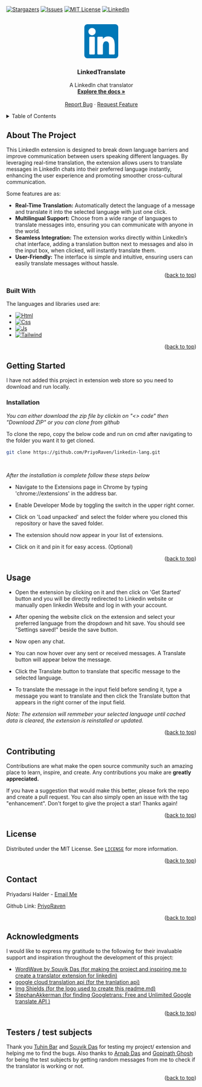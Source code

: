 <a id="readme-top"></a>

<!-- links -->

[![Stargazers][stars-shield]][stars-url]
[![Issues][issues-shield]][issues-url]
[![MIT License][license-shield]][license-url]
[![LinkedIn][linkedin-shield]][linkedin-url]

<!-- PROJECT LOGO and top part -->
<br />
<div align="center">
  <a href="https://github.com/PriyoRaven/linkedin-lang">
    <img src="images/mainimg.png" alt="Logo" width="90" height="90">
  </a>

  <h3 align="center">LinkedTranslate</h3>

  <p align="center">
    A LinkedIn chat translator
    <br />
    <a href="https://github.com/PriyoRaven/linkedin-lang"><strong>Explore the docs »</strong></a>
    <br />
    <br />
    <a href="https://github.com/PriyoRaven/linkedin-lang/issues">Report Bug</a>
    ·
    <a href="https://github.com/PriyoRaven/linkedin-lang/issues">Request Feature</a>
  </p>
</div>

<!-- TABLE OF CONTENTS -->
<details>
  <summary>Table of Contents</summary>
  <ol>
    <li>
      <a href="#about-the-project">About The Project</a>
      <ul>
        <li><a href="#built-with">Built With</a></li>
      </ul>
    </li>
    <li>
      <a href="#getting-started">Getting Started</a>
      <ul>
        <li><a href="#installation">Installation</a></li>
      </ul>
    </li>
    <li><a href="#usage">Usage</a></li>
    <li><a href="#contributing">Contributing</a></li>
    <li><a href="#license">License</a></li>
    <li><a href="#contact">Contact</a></li>
    <li><a href="#acknowledgments">Acknowledgments</a></li>
  </ol>
</details>

<!-- ABOUT THE PROJECT -->

## About The Project

This LinkedIn extension is designed to break down language barriers and improve communication between users speaking different languages. By leveraging real-time translation, the extension allows users to translate messages in LinkedIn chats into their preferred language instantly, enhancing the user experience and promoting smoother cross-cultural communication.

Some features are as:

- **Real-Time Translation:** Automatically detect the language of a message and translate it into the selected language with just one click.
- **Multilingual Support:** Choose from a wide range of languages to translate messages into, ensuring you can communicate with anyone in the world.
- **Seamless Integration:** The extension works directly within LinkedIn’s chat interface, adding a translation button next to messages and also in the input box, when clicked, will instantly translate them.
- **User-Friendly:** The interface is simple and intuitive, ensuring users can easily translate messages without hassle.
<p align="right">(<a href="#readme-top">back to top</a>)</p>

### Built With

The languages and libraries used are:

- [![Html][Html]][Html-url]
- [![Css][Css]][Css-url]
- [![Js][Js]][Js-url]
- [![Tailwind][Tailwind]][Tailwind-url]

<p align="right">(<a href="#readme-top">back to top</a>)</p>

<!-- GETTING STARTED -->

## Getting Started

I have not added this project in extension web store so you need to download and run locally.

### Installation

_You can either download the zip file by clickin on "<> code" then "Download ZIP" or you can clone from github_

To clone the repo, copy the below code and run on cmd after navigating to the folder you want it to get cloned.

```sh
git clone https://github.com/PriyoRaven/linkedin-lang.git
```

   <br>

_After the installation is complete follow these steps below_

- Navigate to the Extensions page in Chrome by typing 'chrome://extensions' in the address bar.

- Enable Developer Mode by toggling the switch in the upper right corner.

- Click on 'Load unpacked' and select the folder where you cloned this repository or have the saved folder.

- The extension should now appear in your list of extensions.

- Click on it and pin it for easy access. (Optional)

<p align="right">(<a href="#readme-top">back to top</a>)</p>

<!-- USAGE EXAMPLES -->

## Usage

- Open the extension by clicking on it and then click on 'Get Started' button and you will be directly redirected to Linkedin website or manually open linkedin Website and log in with your account.

- After opening the website click on the extension and select your preferred language from the dropdown and hit save. You should see "Settings saved!" beside the save button.

- Now open any chat.

- You can now hover over any sent or received messages. A Translate button will appear below the message.

- Click the Translate button to translate that specific message to the selected language.

- To translate the message in the input field before sending it, type a message you want to translate and then click the Translate button that appears in the right corner of the input field.

_Note: The extension will remmeber your selected language until cached data is cleared, the extension is reinstalled or updated._

<p align="right">(<a href="#readme-top">back to top</a>)</p>

<!-- CONTRIBUTING -->

## Contributing

Contributions are what make the open source community such an amazing place to learn, inspire, and create. Any contributions you make are **greatly appreciated.**

If you have a suggestion that would make this better, please fork the repo and create a pull request. You can also simply open an issue with the tag "enhancement". Don't forget to give the project a star! Thanks again!

<p align="right">(<a href="#readme-top">back to top</a>)</p>

<!-- LICENSE -->

## License

Distributed under the MIT License. See [`LICENSE`](https://github.com/PriyoRaven/linkedin-lang/blob/main/LICENSE) for more information.

<p align="right">(<a href="#readme-top">back to top</a>)</p>

<!-- CONTACT -->

## Contact

Priyadarsi Halder - [Email Me](mailto:priyadarsi02@gmail.com)

Github Link: [PriyoRaven](https://github.com/PriyoRaven)

<p align="right">(<a href="#readme-top">back to top</a>)</p>

<!-- ACKNOWLEDGMENTS -->

## Acknowledgments

I would like to express my gratitude to the following for their invaluable support and inspiration throughout the development of this project:

- [WordWave by Souvik Das (for making the project and inspiring me to create a translator extension for linkedin)](https://github.com/souvik-wizard/WordWave)
- [google cloud translation api (for the tranlation api)](https://cloud.google.com/translate/docs/reference/rest)
- [Img Shields (for the logo used to create this readme.md)](https://shields.io)
- [StephanAkkerman (for finding Googletrans: Free and Unlimited Google translate API )](https://shields.io)

<p align="right">(<a href="#readme-top">back to top</a>)</p>

<!-- TESTERS / TEST SUBJECT -->

## Testers / test subjects

Thank you [Tuhin Bar](https://github.com/tuhinexe) and [Souvik Das](https://github.com/souvik-wizard) for testing my project/ extension and helping me to find the bugs. Also thanks to [Arnab Das](https://github.com/ArnabDas2001) and [Gopinath Ghosh](https://github.com/Gopi515) for being the test subjects by getting random messages from me to check if the translator is working or not.

<p align="right">(<a href="#readme-top">back to top</a>)</p>

<!-- MARKDOWN LINKS & IMAGES -->

<!-- stars links -->

[stars-shield]: https://img.shields.io/github/stars/PriyoRaven/linkedin-lang.svg?style=for-the-badge
[stars-url]: https://github.com/PriyoRaven/linkedin-lang/stargazers

<!-- license links -->

[license-shield]: https://img.shields.io/github/license/PriyoRaven/linkedin-lang.svg?style=for-the-badge
[license-url]: https://github.com/PriyoRaven/linkedin-lang/blob/main/LICENSE

<!-- issues links -->

[issues-shield]: https://img.shields.io/github/issues/PriyoRaven/linkedin-lang.svg?style=for-the-badge
[issues-url]: https://github.com/PriyoRaven/linkedin-lang/issues

<!-- linkedin links -->

[linkedin-shield]: https://img.shields.io/badge/-LinkedIn-black.svg?style=for-the-badge&logo=linkedin&colorB=555
[linkedin-url]: https://www.linkedin.com/in/priyadarsi-halder-786a8a237/

<!-- html links -->

[Html]: https://img.shields.io/badge/html-ff5733?style=for-the-badge&logo=html5&logoColor=white
[Html-url]: https://developer.mozilla.org/en-US/docs/Web/HTML

<!-- css links -->

[Css]: https://img.shields.io/badge/css-2965f1?style=for-the-badge&logo=css3&logoColor=white
[Css-url]: https://developer.mozilla.org/en-US/docs/Web/CSS

<!-- javascript links -->

[Js]: https://img.shields.io/badge/javascript-f7df1e?style=for-the-badge&logo=javascript&logoColor=black
[Js-url]: https://developer.mozilla.org/en-US/docs/Web/JavaScript

<!-- tailwind links -->

[Tailwind]: https://img.shields.io/badge/tailwind_css-38b2ac?style=for-the-badge&logo=tailwindcss&logoColor=white
[Tailwind-url]: https://tailwindcss.com/
